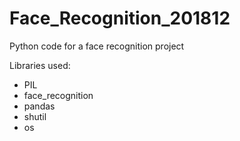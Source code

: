 # Face_Recognition_201812
Python code for a face recognition project

Libraries used:
- PIL
- face_recognition
- pandas
- shutil
- os
